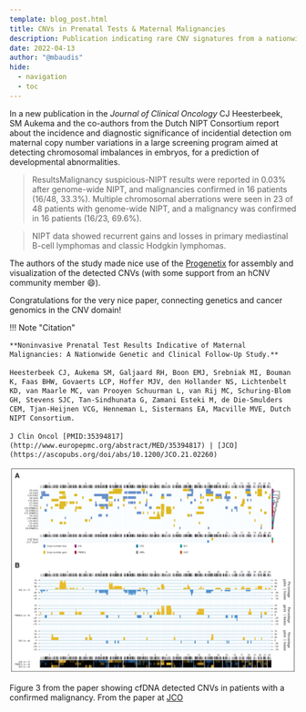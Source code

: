 ```yaml
---
template: blog_post.html
title: CNVs in Prenatal Tests & Maternal Malignancies
description: Publication indicating rare CNV signatures from a nationwide Dutch screening program 
date: 2022-04-13
author: "@mbaudis"
hide:
  - navigation
  - toc
---
```


In a new publication in the _Journal of Clinical Oncology_ CJ Heesterbeek, SM Aukema and 
the co-authors from the Dutch NIPT Consortium report about the incidence and diagnostic
significance of incidential detection om maternal copy number variations in a large
screening program aimed at detecting chromosomal imbalances in embryos, for a prediction
of developmental abnormalities.

<!--more-->

> ResultsMalignancy suspicious-NIPT results were reported in 0.03% after genome-wide NIPT, and malignancies confirmed in 16 patients (16/48, 33.3%). Multiple chromosomal aberrations were seen in 23 of 48 patients with genome-wide NIPT, and a malignancy was confirmed in 16 patients (16/23, 69.6%).

> NIPT data showed recurrent gains and losses in primary mediastinal B-cell lymphomas and classic Hodgkin lymphomas.

The authors of the study made nice use of the [Progenetix](http;//progenetix.org) for
assembly and visualization of the detected CNVs (with some support from an hCNV community member :smile:).

Congratulations for the very nice paper, connecting genetics and cancer genomics in the CNV domain!

!!! Note "Citation"

	**Noninvasive Prenatal Test Results Indicative of Maternal Malignancies: A Nationwide Genetic and Clinical Follow-Up Study.**

	Heesterbeek CJ, Aukema SM, Galjaard RH, Boon EMJ, Srebniak MI, Bouman K, Faas BHW, Govaerts LCP, Hoffer MJV, den Hollander NS, Lichtenbelt KD, van Maarle MC, van Prooyen Schuurman L, van Rij MC, Schuring-Blom GH, Stevens SJC, Tan-Sindhunata G, Zamani Esteki M, de Die-Smulders CEM, Tjan-Heijnen VCG, Henneman L, Sistermans EA, Macville MVE, Dutch NIPT Consortium.

	J Clin Oncol [PMID:35394817](http://www.europepmc.org/abstract/MED/35394817) | [JCO](https://ascopubs.org/doi/abs/10.1200/JCO.21.02260)

![Figure 3 from NIPT paper](/img/2020-04-13-figure-3-aukema-NIPT.png)

Figure 3 from the paper showing cfDNA detected CNVs in patients with a confirmed malignancy. From the paper at [JCO](https://ascopubs.org/doi/abs/10.1200/JCO.21.02260)
